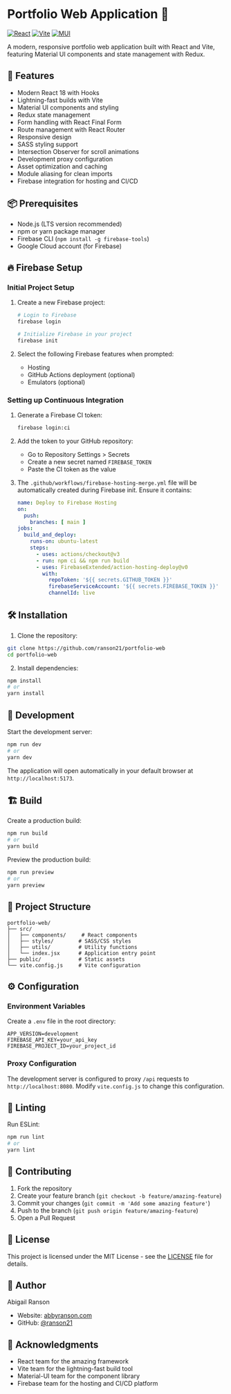 # Portfolio Web Application 🎨

[![React](https://img.shields.io/badge/React-18.2.0-61DAFB?style=for-the-badge&logo=react&logoColor=white)](https://reactjs.org/) [![Vite](https://img.shields.io/badge/Vite-5.1.4-646CFF?style=for-the-badge&logo=vite&logoColor=white)](https://vitejs.dev/) [![MUI](https://img.shields.io/badge/MUI-5.15.12-007FFF?style=for-the-badge&logo=mui&logoColor=white)](https://mui.com/)

A modern, responsive portfolio web application built with React and Vite, featuring Material UI components and state management with Redux.

## 🚀 Features

- Modern React 18 with Hooks
- Lightning-fast builds with Vite
- Material UI components and styling
- Redux state management
- Form handling with React Final Form
- Route management with React Router
- Responsive design
- SASS styling support
- Intersection Observer for scroll animations
- Development proxy configuration
- Asset optimization and caching
- Module aliasing for clean imports
- Firebase integration for hosting and CI/CD

## 📦 Prerequisites

- Node.js (LTS version recommended)
- npm or yarn package manager
- Firebase CLI (`npm install -g firebase-tools`)
- Google Cloud account (for Firebase)

## 🔥 Firebase Setup

### Initial Project Setup

1. Create a new Firebase project:
   ```bash
   # Login to Firebase
   firebase login

   # Initialize Firebase in your project
   firebase init
   ```

2. Select the following Firebase features when prompted:
   - Hosting
   - GitHub Actions deployment (optional)
   - Emulators (optional)

### Setting up Continuous Integration

1. Generate a Firebase CI token:
   ```bash
   firebase login:ci
   ```

2. Add the token to your GitHub repository:
   - Go to Repository Settings > Secrets
   - Create a new secret named `FIREBASE_TOKEN`
   - Paste the CI token as the value

3. The `.github/workflows/firebase-hosting-merge.yml` file will be automatically created during Firebase init. Ensure it contains:
   ```yaml
   name: Deploy to Firebase Hosting
   on:
     push:
       branches: [ main ]
   jobs:
     build_and_deploy:
       runs-on: ubuntu-latest
       steps:
         - uses: actions/checkout@v3
         - run: npm ci && npm run build
         - uses: FirebaseExtended/action-hosting-deploy@v0
           with:
             repoToken: '${{ secrets.GITHUB_TOKEN }}'
             firebaseServiceAccount: '${{ secrets.FIREBASE_TOKEN }}'
             channelId: live
   ```

## 🛠️ Installation

1. Clone the repository:
```bash
git clone https://github.com/ranson21/portfolio-web
cd portfolio-web
```

2. Install dependencies:
```bash
npm install
# or
yarn install
```

## 🔧 Development

Start the development server:
```bash
npm run dev
# or
yarn dev
```

The application will open automatically in your default browser at `http://localhost:5173`.

## 🏗️ Build

Create a production build:
```bash
npm run build
# or
yarn build
```

Preview the production build:
```bash
npm run preview
# or
yarn preview
```

## 📁 Project Structure

```
portfolio-web/
├── src/
│   ├── components/     # React components
│   ├── styles/        # SASS/CSS styles
│   ├── utils/         # Utility functions
│   └── index.jsx      # Application entry point
├── public/            # Static assets
└── vite.config.js     # Vite configuration
```

## ⚙️ Configuration

### Environment Variables

Create a `.env` file in the root directory:

```env
APP_VERSION=development
FIREBASE_API_KEY=your_api_key
FIREBASE_PROJECT_ID=your_project_id
```

### Proxy Configuration

The development server is configured to proxy `/api` requests to `http://localhost:8080`. Modify `vite.config.js` to change this configuration.

## 🧪 Linting

Run ESLint:
```bash
npm run lint
# or
yarn lint
```

## 🤝 Contributing

1. Fork the repository
2. Create your feature branch (`git checkout -b feature/amazing-feature`)
3. Commit your changes (`git commit -m 'Add some amazing feature'`)
4. Push to the branch (`git push origin feature/amazing-feature`)
5. Open a Pull Request

## 📄 License

This project is licensed under the MIT License - see the [LICENSE](LICENSE) file for details.

## 👤 Author

Abigail Ranson
- Website: [abbyranson.com](https://abbyranson.com)
- GitHub: [@ranson21](https://github.com/ranson21)

## 🙏 Acknowledgments

- React team for the amazing framework
- Vite team for the lightning-fast build tool
- Material-UI team for the component library
- Firebase team for the hosting and CI/CD platform